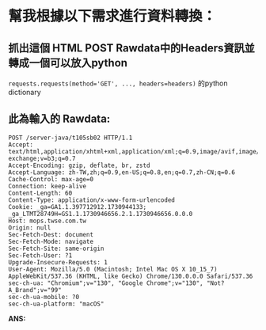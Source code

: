# 幫我根據以下需求進行資料轉換：

## 抓出這個 HTML POST Rawdata中的Headers資訊並轉成一個可以放入python
 `requests.requests(method='GET', ..., headers=headers)` 的python dictionary

## 此為輸入的 Rawdata: 

```
POST /server-java/t105sb02 HTTP/1.1
Accept: text/html,application/xhtml+xml,application/xml;q=0.9,image/avif,image/webp,image/apng,*/*;q=0.8,application/signed-exchange;v=b3;q=0.7
Accept-Encoding: gzip, deflate, br, zstd
Accept-Language: zh-TW,zh;q=0.9,en-US;q=0.8,en;q=0.7,zh-CN;q=0.6
Cache-Control: max-age=0
Connection: keep-alive
Content-Length: 60
Content-Type: application/x-www-form-urlencoded
Cookie: _ga=GA1.1.397712912.1730944133; _ga_LTMT28749H=GS1.1.1730946656.2.1.1730946656.0.0.0
Host: mops.twse.com.tw
Origin: null
Sec-Fetch-Dest: document
Sec-Fetch-Mode: navigate
Sec-Fetch-Site: same-origin
Sec-Fetch-User: ?1
Upgrade-Insecure-Requests: 1
User-Agent: Mozilla/5.0 (Macintosh; Intel Mac OS X 10_15_7) AppleWebKit/537.36 (KHTML, like Gecko) Chrome/130.0.0.0 Safari/537.36
sec-ch-ua: "Chromium";v="130", "Google Chrome";v="130", "Not?A_Brand";v="99"
sec-ch-ua-mobile: ?0
sec-ch-ua-platform: "macOS"
```

**ANS:**



